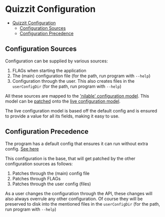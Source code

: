 # Quizzit Configuration

- [Quizzit Configuration](#quizzit-configuration)
  - [Configuration Sources](#configuration-sources)
  - [Configuration Precedence](#configuration-precedence)

## Configuration Sources

Configuration can be supplied by various sources:

1. FLAGs when starting the application
2. The (main) configuration file (for the path, run program with `--help`)
3. Configuration through the user. This also creates files in the `userConfigDir` (for the path, run program with `--help`)

All these sources are mapped to the ['nilable' configuration model](./runtime/nilable/).
This model can be [patched](./runtime/patcher) onto the [live configuration model](./runtime/model/).

The live configuration model is based off the default config and is ensured to provide a value for all its fields, making it easy to use.

## Configuration Precedence

The program has a default config that ensures it can run without extra config.
[See here](./configuration.go)

This configuration is the base, that will get patched by the other configuration sources as follows:

1. Patches through the (main) config file
2. Patches through FLAGs
3. Patches through the user config (files)

As a user changes the configuration through the API, these changes will also always overrule any other configuration.
Of course they will be preserved to disk into the mentioned files in the `userConfigDir` (for the path, run program with `--help`)
